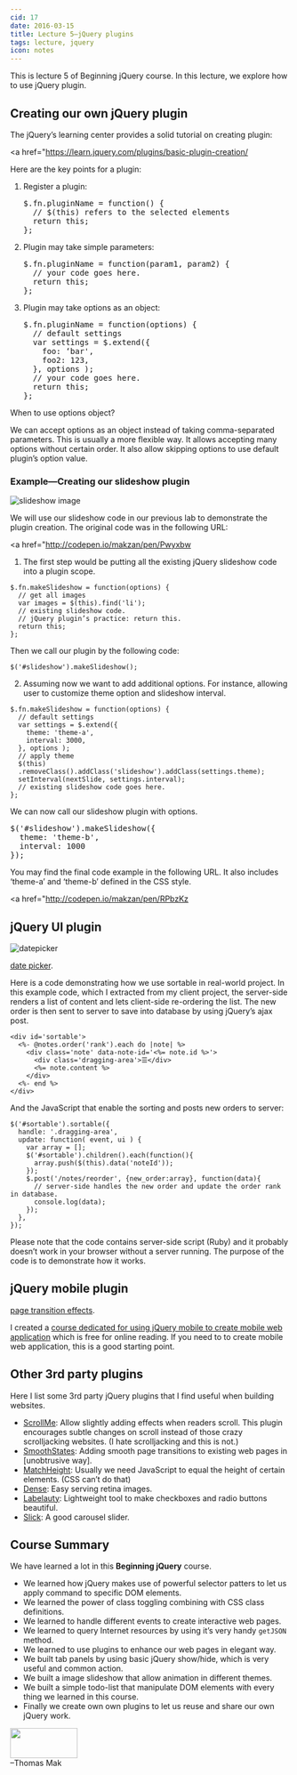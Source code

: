 ```yaml
---
cid: 17
date: 2016-03-15
title: Lecture 5—jQuery plugins
tags: lecture, jquery
icon: notes
---
```


This is lecture 5 of Beginning jQuery course. In this lecture, we explore how to use jQuery plugin.


## Creating our own jQuery plugin

The jQuery’s learning center provides a solid tutorial on creating plugin:

<a href="https://learn.jquery.com/plugins/basic-plugin-creation/</a>

Here are the key points for a plugin:

<ol>
<li>Register a plugin:
<pre>$.fn.pluginName = function() {
  // $(this) refers to the selected elements
  return this;
};
</pre></li>
<li>Plugin may take simple parameters:
<pre>$.fn.pluginName = function(param1, param2) {
  // your code goes here.
  return this;
};
</pre></li>
<li>Plugin may take options as an object:
<pre>$.fn.pluginName = function(options) {
  // default settings
  var settings = $.extend({
    foo: ‘bar',
    foo2: 123,
  }, options );
  // your code goes here.
  return this;
};
</pre></li>
</ol>
When to use options object?

We can accept options as an object instead of taking comma-separated parameters. This is usually a more flexible way. It allows accepting many options without certain order. It also allow skipping options to use default plugin’s option value.


### Example—Creating our slideshow plugin

<img src="https://dl.dropboxusercontent.com/u/3079250/Public%20for%20Beginning%20jQuery/slideshow.png" alt="slideshow image">

We will use our slideshow code in our previous lab to demonstrate the plugin creation. The original code was in the following URL:

<a href="http://codepen.io/makzan/pen/Pwyxbw</a>

1) The first step would be putting all the existing jQuery slideshow code into a plugin scope.

~~~
$.fn.makeSlideshow = function(options) {
  // get all images
  var images = $(this).find('li');
  // existing slideshow code.
  // jQuery plugin’s practice: return this.
  return this;
};
~~~

Then we call our plugin by the following code:

~~~
$('#slideshow').makeSlideshow();
~~~

2) Assuming now we want to add additional options. For instance, allowing user to customize theme option and slideshow interval.

~~~
$.fn.makeSlideshow = function(options) {
  // default settings
  var settings = $.extend({
    theme: 'theme-a',
    interval: 3000,
  }, options );
  // apply theme
  $(this)
  .removeClass().addClass('slideshow').addClass(settings.theme);
  setInterval(nextSlide, settings.interval);
  // existing slideshow code goes here.
};
~~~

We can now call our slideshow plugin with options.

<pre>$('#slideshow').makeSlideshow({
  theme: 'theme-b',
  interval: 1000
});
</pre>
You may find the final code example in the following URL. It also includes ‘theme-a’ and ‘theme-b’ defined in the CSS style.

<a href="http://codepen.io/makzan/pen/RPbzKz</a>


## jQuery UI plugin

<img src="https://dl.dropboxusercontent.com/u/3079250/Public%20for%20Beginning%20jQuery/datepicker.png" alt="datepicker">

<a href="http://jqueryui.com/datepicker/">date picker</a>.

Here is a code demonstrating how we use sortable in real-world project. In this example code, which I extracted from my client project, the server-side renders a list of content and lets client-side re-ordering the list. The new order is then sent to server to save into database by using jQuery’s ajax post.


~~~
<div id='sortable'>
  <%- @notes.order('rank').each do |note| %>
    <div class='note' data-note-id='<%= note.id %>'>
      <div class='dragging-area'>☰</div>
      <%= note.content %>
    </div>
  <%- end %>
</div>
~~~

And the JavaScript that enable the sorting and posts new orders to server:

~~~
$('#sortable').sortable({
  handle: '.dragging-area',
  update: function( event, ui ) {
    var array = [];
    $('#sortable').children().each(function(){
      array.push($(this).data('noteId'));
    });
    $.post('/notes/reorder', {new_order:array}, function(data){
      // server-side handles the new order and update the order rank in database.
      console.log(data);
    });
  },
});
~~~

Please note that the code contains server-side script (Ruby) and it probably doesn’t work in your browser without a server running. The purpose of the code is to demonstrate how it works.


## jQuery mobile plugin

<a href="http://makzan.net/mobile-web-app-dev-with-phonegap/transition/">page transition effects</a>.

I created a <a href="http://makzan.net/mobile-web-app-dev-with-phonegap/">course dedicated for using jQuery mobile to create mobile web application</a> which is free for online reading. If you need to to create mobile web application, this is a good starting point.


## Other 3rd party plugins

Here I list some 3rd party jQuery plugins that I find useful when building websites.


- <a href="http://scrollme.nckprsn.com/">ScrollMe</a>: Allow slightly adding effects when readers scroll. This plugin encourages subtle changes on scroll instead of those crazy scrolljacking websites. (I hate scrolljacking and this is not.)
- <a href="http://miguel-perez.github.io/smoothState.js/">SmoothStates</a>: Adding smooth page transitions to existing web pages in [unobtrusive way].
- <a href="http://brm.io/jquery-match-height/">MatchHeight</a>: Usually we need JavaScript to equal the height of certain elements. (CSS can’t do that)
- <a href="http://dense.rah.pw/">Dense</a>: Easy serving retina images.
- <a href="http://fntneves.github.io/jquery-labelauty/">Labelauty</a>: Lightweight tool to make checkboxes and radio buttons beautiful.
- <a href="http://kenwheeler.github.io/slick/">Slick</a>: A good carousel slider.


## Course Summary

We have learned a lot in this <strong>Beginning jQuery</strong> course.


- We learned how jQuery makes use of powerful selector patters to let us apply command to specific DOM elements.
- We learned the power of class toggling combining with CSS class definitions.
- We learned to handle different events to create interactive web pages.
- We learned to query Internet resources by using it’s very handy <code>getJSON</code> method.
- We learned to use plugins to enhance our web pages in elegant way.
- We built tab panels by using basic jQuery show/hide, which is very useful and common action.
- We built a image slideshow that allow animation in different themes.
- We built a simple todo-list that manipulate DOM elements with every thing we learned in this course.
- Finally we create own own plugins to let us reuse and share our own jQuery work.

<p>
<img src="http://mak.la/signature" width="121" height="54" style="width: 121px; height: 54px;"><br>
–Thomas Mak
</p>


